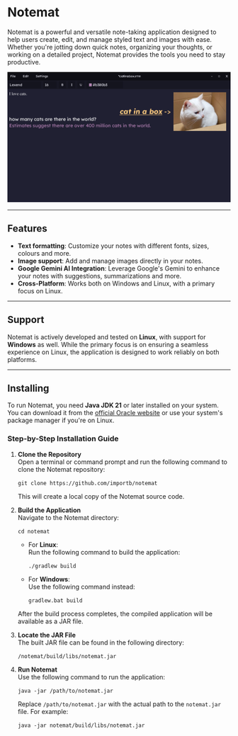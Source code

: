 # Notemat
Notemat is a powerful and versatile note-taking application designed to help users create, edit, and manage styled text and images with ease. Whether you're jotting down quick notes, organizing your thoughts, or working on a detailed project, Notemat provides the tools you need to stay productive.

![catinabox](images/example.png)

---

## Features
- **Text formatting**: Customize your notes with different fonts, sizes, colours and more.
- **Image support**: Add and manage images directly in your notes.
- **Google Gemini AI Integration**: Leverage Google's Gemini to enhance your notes with suggestions, summarizations and more.
- **Cross-Platform**: Works both on Windows and Linux, with a primary focus on Linux.

---

## Support
Notemat is actively developed and tested on **Linux**, with support for **Windows** as well. While the primary focus is on ensuring a seamless experience on Linux, the application is designed to work reliably on both platforms.

---

## Installing

To run Notemat, you need **Java JDK 21** or later installed on your system. You can download it from the [official Oracle website](https://www.oracle.com/ee/java/technologies/downloads/) or use your system's package manager if you're on Linux.

### Step-by-Step Installation Guide

1. **Clone the Repository**  
   Open a terminal or command prompt and run the following command to clone the Notemat repository:

       git clone https://github.com/importb/notemat

   This will create a local copy of the Notemat source code.

2. **Build the Application**  
   Navigate to the Notemat directory:

       cd notemat

   - For **Linux**:  
     Run the following command to build the application:

         ./gradlew build

   - For **Windows**:  
     Use the following command instead:

         gradlew.bat build

   After the build process completes, the compiled application will be available as a JAR file.

3. **Locate the JAR File**  
   The built JAR file can be found in the following directory:

       /notemat/build/libs/notemat.jar

4. **Run Notemat**  
   Use the following command to run the application:

       java -jar /path/to/notemat.jar

   Replace `/path/to/notemat.jar` with the actual path to the `notemat.jar` file. For example:

       java -jar notemat/build/libs/notemat.jar